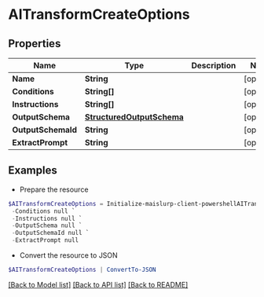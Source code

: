 # AITransformCreateOptions
## Properties

Name | Type | Description | Notes
------------ | ------------- | ------------- | -------------
**Name** | **String** |  | [optional] 
**Conditions** | **String[]** |  | [optional] 
**Instructions** | **String[]** |  | [optional] 
**OutputSchema** | [**StructuredOutputSchema**](StructuredOutputSchema) |  | [optional] 
**OutputSchemaId** | **String** |  | [optional] 
**ExtractPrompt** | **String** |  | [optional] 

## Examples

- Prepare the resource
```powershell
$AITransformCreateOptions = Initialize-maislurp-client-powershellAITransformCreateOptions  -Name null `
 -Conditions null `
 -Instructions null `
 -OutputSchema null `
 -OutputSchemaId null `
 -ExtractPrompt null
```

- Convert the resource to JSON
```powershell
$AITransformCreateOptions | ConvertTo-JSON
```

[[Back to Model list]](../README#documentation-for-models) [[Back to API list]](../README#documentation-for-api-endpoints) [[Back to README]](../README)

